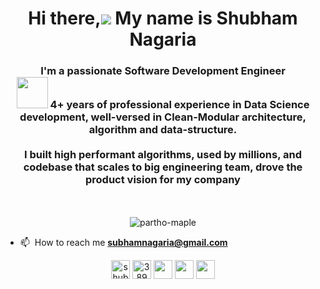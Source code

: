 <h1 align="center">Hi there,<img src="https://img.icons8.com/color/48/000000/man-raising-hand-icon.png"/> My name is Shubham Nagaria</h1>
<h3 align="center">I'm a passionate Software Development Engineer󠀠<br>
<img src="https://img.icons8.com/external-becris-flat-becris/64/000000/external-technology-literary-genres-becris-flat-becris.png" height="50" width="50"/> 󠀠󠀠4+ years of professional experience in Data Science development, well-versed in Clean-Modular architecture, algorithm and data-structure. 
  <br>
  <br>
  I built high performant algorithms, used by millions, and codebase that scales to big engineering team, drove the product vision for my company
  <br>
  <br>
<!--   Open for new opportunities -->
</h3>


<p align="center"> <img src="https://github-readme-stats.vercel.app/api?username=Shubham05178&show_icons=true&count_private=true" alt="" /> </p>
<p align="center"> <img src="https://github-readme-stats.vercel.app/api/top-langs/?username=Shubham05178&hide=html" alt="partho-maple" /> </p>


- 📫 󠀠󠀠 How to reach me **subhamnagaria@gmail.com**


<p align="center">
<a href="https://www.linkedin.com/in/the-shubham-nagaria/" target="blank"><img align="center" src="https://img.icons8.com/color/48/000000/linkedin-circled.png" alt="shubham-nagaria" height="30" width="30" /></a>
<a href="https://www.facebook.com/Shubhamnagaria" target="blank"><img align="center" src="https://img.icons8.com/fluency/48/000000/facebook-new.png" alt="3890770" height="30" width="30" /></a>
<a href="https://www.kaggle.com/shubhamnagaria" target="blank"><img align="center" src="https://img.icons8.com/windows/32/000000/kaggle.png" alt="" height="30" width="30" /></a>
<a href="https://twitter.com/ShubhamNagaria" target="blank"><img align="center" src="https://img.icons8.com/nolan/64/twitter.png" alt="" height="30" width="30" /></a>
<a href="https://www.quora.com/profile/Shubham-Nagaria-1" target="blank"><img align="center"  src="https://img.icons8.com/doodle/48/000000/quora--v1.png" alt="" height="30" width="30" /></a> 
</p>
